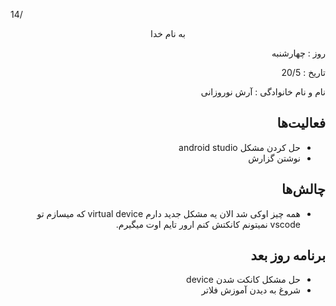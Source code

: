 14/<div dir="rtl" align="center">
به نام خدا
</div>
<div dir="rtl" align="right">
روز : چهارشنبه

تاریخ : 20/5

نام و نام خانوادگی : آرش نوروزانی

## فعالیت‌ها
* حل کردن مشکل android studio
* نوشتن گزارش
## چالش‌ها
* همه چیز اوکی شد الان یه مشکل جدید دارم virtual device که میسازم تو vscode نمیتونم کانکتش کنم ارور تایم اوت میگیرم.
## برنامه روز بعد
* حل مشکل کانکت شدن device
* شروغ به دیدن آموزش فلاتر
</div>
